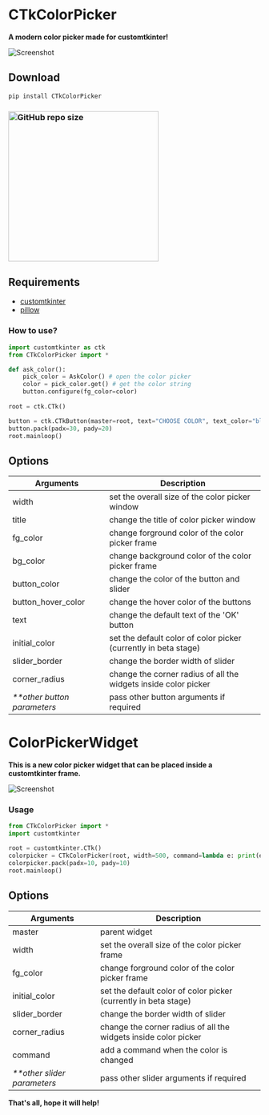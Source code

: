 # CTkColorPicker
**A modern color picker made for customtkinter!**

![Screenshot](https://user-images.githubusercontent.com/89206401/209182773-d76bf05c-610e-4297-aec5-7bb61a11d6d3.jpg)

## Download

```
pip install CTkColorPicker
```

### [<img alt="GitHub repo size" src="https://img.shields.io/github/repo-size/Akascape/CTkColorPicker?&color=white&label=Source%20Code&logo=Python&logoColor=yellow&style=for-the-badge"  width="300">](https://github.com/Akascape/CTkColorPicker/archive/refs/heads/main.zip)

## Requirements
- [customtkinter](https://github.com/TomSchimansky/CustomTkinter)
- [pillow](https://pypi.org/project/Pillow/)

### How to use?
```python
import customtkinter as ctk
from CTkColorPicker import *

def ask_color():
    pick_color = AskColor() # open the color picker
    color = pick_color.get() # get the color string
    button.configure(fg_color=color)
    
root = ctk.CTk()

button = ctk.CTkButton(master=root, text="CHOOSE COLOR", text_color="black", command=ask_color)
button.pack(padx=30, pady=20)
root.mainloop()
```

## Options
| Arguments | Description |
|---------|-------------|
| width | set the overall size of the color picker window |
| title | change the title of color picker window |
| fg_color | change forground color of the color picker frame |
| bg_color | change background color of the color picker frame |
| button_color | change the color of the button and slider |
| button_hover_color | change the hover color of the buttons |
| text | change the default text of the 'OK' button |
| initial_color | set the default color of color picker (currently in beta stage) |
| slider_border | change the border width of slider |
| corner_radius | change the corner radius of all the widgets inside color picker |
| _**other button parameters_ | pass other button arguments if required |

# ColorPickerWidget
**This is a new color picker widget that can be placed inside a customtkinter frame.**

![Screenshot](https://github.com/Akascape/CTkColorPicker/assets/89206401/ca03751a-90a3-45e6-8ba4-745a92ab1c12)

### Usage
```python
from CTkColorPicker import *
import customtkinter

root = customtkinter.CTk()
colorpicker = CTkColorPicker(root, width=500, command=lambda e: print(e))
colorpicker.pack(padx=10, pady=10)
root.mainloop()
```

## Options
| Arguments | Description |
|---------|-------------|
| master | parent widget |
| width | set the overall size of the color picker frame |
| fg_color | change forground color of the color picker frame |
| initial_color | set the default color of color picker (currently in beta stage) |
| slider_border | change the border width of slider |
| corner_radius | change the corner radius of all the widgets inside color picker |
| command | add a command when the color is changed |
| _**other slider parameters_ | pass other slider arguments if required |

**That's all, hope it will help!**
